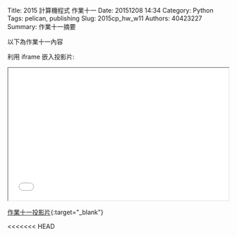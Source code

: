 Title: 2015 計算機程式 作業十一
Date: 20151208 14:34
Category: Python
Tags: pelican, publishing
Slug: 2015cp_hw_w11
Authors: 40423227
Summary: 作業十一摘要

以下為作業十一內容

利用 iframe 嵌入投影片:

<iframe src="40423227_cp_w11_p.html" width="500" height="300"></iframe>

[作業十一投影片](40423227_cp_w11_p.html){:target="_blank"}

<<<<<<< HEAD
 <script class="brush: python3"
# 猜數字遊戲
import random
  
標準答案 = random.randint(1, 100)
你猜的數字 = int(input("請輸入您所猜的整數:"))
猜測次數 = 1
while 標準答案 != 你猜的數字:
    if 標準答案 &lt; 你猜的數字:
        print("太大了，再猜一次 :)加油")
    else:
        print("太小了，再猜一次 :)加油")
    你猜的數字 = int(input("請輸入您所猜的整數:"))
    猜測次數 += 1
  
print("猜對了！總共猜了", 猜測次數, "次")
</script>


<pre class="brush:python;">#coding: utf-8
# 猜數字遊戲
import random
  
標準答案 = random.randint(1, 100)
你猜的數字 = int(input("請輸入您所猜的整數:"))
猜測次數 = 1
while 標準答案 != 你猜的數字:
    if 標準答案 &lt; 你猜的數字:
        print("太大了，再猜一次 :)加油")
    else:
        print("太小了，再猜一次 :)加油")
    你猜的數字 = int(input("請輸入您所猜的整數:"))
    猜測次數 += 1
  
print("猜對了！總共猜了", 猜測次數, "次")
</pre>

<p>利用電腦自動玩猜數字遊戲:</p>
<pre class="brush:python;">#coding: utf-8
# 猜數字遊戲
import random
執行次數 = 100
總猜測次數 = 0
for i in range(執行次數):
    下限 = 1
    上限 = 100
    標準答案 = random.randint(下限, 上限)
    pc猜的數字 = random.randint(下限, 上限)
    #print(標準答案, pc猜的數字)
    #integer
    #string
    #float
    #你猜的數字 = int(input("請輸入您所猜的整數:"))
    猜測次數 = 1
    while 標準答案 != pc猜的數字:
        if 標準答案 &lt; pc猜的數字:
            #print("太大了，再猜一次 :)加油")
            # 因此已經確定"pc猜的數字"不是答案, 因此 - 1
            上限 = pc猜的數字 - 1
        else:
            #print("太小了，再猜一次 :)加油")
            # 因此已經確定"pc猜的數字"不是答案, 因此 + 1
            下限 = pc猜的數字 + 1
        #pc猜的數字 = int(input("請輸入您所猜的整數:"))
        pc猜的數字 = random.randint(下限, 上限)
        猜測次數 += 1
       
    #print("猜對了！總共猜了", 猜測次數, "次")
    總猜測次數 += 猜測次數
平均猜測次數 = int(總猜測次數/執行次數)
print("平均次數", 平均猜測次數)
</pre>


<iframe width="640" height="385" src="https://www.youtube.com/v/3DGt3XSrAZ4&autoplay=1" frameborder="0" allowfullscreen></iframe> 
=======
<iframe width="640" height="385" src="https://www.youtube.com/embed/3DGt3XSrAZ4" frameborder="0" allowfullscreen></iframe> 
>>>>>>> 1dd39fbc0384db36269a9a145fb75395b48b1ea9
 <p><a  href="https://www.youtube.com/">YouTube</a>.</p>

